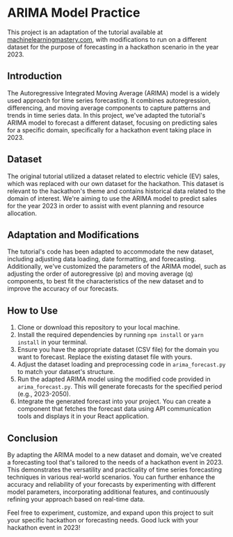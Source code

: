 # ARIMA Model Practice

This project is an adaptation of the tutorial available at [machinelearningmastery.com](https://machinelearningmastery.com/arima-for-time-series-forecasting-with-python/), with modifications to run on a different dataset for the purpose of forecasting in a hackathon scenario in the year 2023.

## Introduction

The Autoregressive Integrated Moving Average (ARIMA) model is a widely used approach for time series forecasting. It combines autoregression, differencing, and moving average components to capture patterns and trends in time series data. In this project, we've adapted the tutorial's ARIMA model to forecast a different dataset, focusing on predicting sales for a specific domain, specifically for a hackathon event taking place in 2023.

## Dataset

The original tutorial utilized a dataset related to electric vehicle (EV) sales, which was replaced with our own dataset for the hackathon. This dataset is relevant to the hackathon's theme and contains historical data related to the domain of interest. We're aiming to use the ARIMA model to predict sales for the year 2023 in order to assist with event planning and resource allocation.

## Adaptation and Modifications

The tutorial's code has been adapted to accommodate the new dataset, including adjusting data loading, date formatting, and forecasting. Additionally, we've customized the parameters of the ARIMA model, such as adjusting the order of autoregressive (p) and moving average (q) components, to best fit the characteristics of the new dataset and to improve the accuracy of our forecasts.

## How to Use

1. Clone or download this repository to your local machine.
2. Install the required dependencies by running `npm install` or `yarn install` in your terminal.
3. Ensure you have the appropriate dataset (CSV file) for the domain you want to forecast. Replace the existing dataset file with yours.
4. Adjust the dataset loading and preprocessing code in `arima_forecast.py` to match your dataset's structure.
5. Run the adapted ARIMA model using the modified code provided in `arima_forecast.py`. This will generate forecasts for the specified period (e.g., 2023-2050).
6. Integrate the generated forecast into your project. You can create a component that fetches the forecast data using API communication tools and displays it in your React application.

## Conclusion

By adapting the ARIMA model to a new dataset and domain, we've created a forecasting tool that's tailored to the needs of a hackathon event in 2023. This demonstrates the versatility and practicality of time series forecasting techniques in various real-world scenarios. You can further enhance the accuracy and reliability of your forecasts by experimenting with different model parameters, incorporating additional features, and continuously refining your approach based on real-time data.

Feel free to experiment, customize, and expand upon this project to suit your specific hackathon or forecasting needs. Good luck with your hackathon event in 2023!